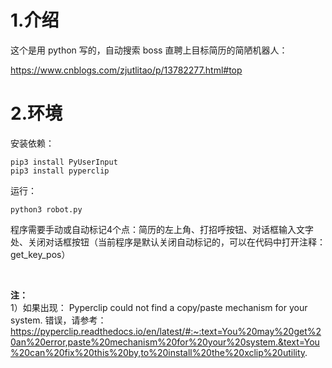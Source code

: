

# 1.介绍

这个是用 python 写的，自动搜索 boss 直聘上目标简历的简陋机器人：

https://www.cnblogs.com/zjutlitao/p/13782277.html#top


# 2.环境

安装依赖：

```
pip3 install PyUserInput
pip3 install pyperclip
```

运行：

```
python3 robot.py
```

程序需要手动或自动标记4个点：简历的左上角、打招呼按钮、对话框输入文字处、关闭对话框按钮（当前程序是默认关闭自动标记的，可以在代码中打开注释：get_key_pos）

<br>

**注：**     
1）如果出现： Pyperclip could not find a copy/paste mechanism for your system. 错误，请参考：https://pyperclip.readthedocs.io/en/latest/#:~:text=You%20may%20get%20an%20error,paste%20mechanism%20for%20your%20system.&text=You%20can%20fix%20this%20by,to%20install%20the%20xclip%20utility.

